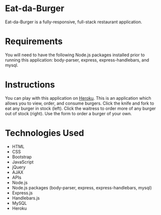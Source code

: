# Eat-da-Burger
Eat-da-Burger is a fully-responsive, full-stack restaurant application.

# Requirements
You will need to have the following Node.js packages installed prior to running this application: body-parser, express, express-handlebars, and mysql.

# Instructions
You can play with this application on [Heroku](https://damp-shelf-39247.herokuapp.com/). This is an application which allows you to view, order, and consume burgers. Click the knife and fork to eat any burger in stock (left). Click the waitress to order more of any burger out of stock (right). Use the form to order a burger of your own.

# Technologies Used
* HTML
* CSS
* Bootstrap
* JavaScript
* jQuery
* AJAX
* APIs
* Node.js
* Node.js packages (body-parser, express, express-handlebars, mysql)
* Express.js
* Handlebars.js
* MySQL
* Heroku
